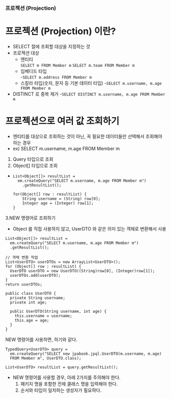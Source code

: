 ### 프로젝션 (Projection)

# 프로젝션 (Projection) 이란?
- SELECT 절에 조회할 대상을 지정하는 것
- 프로젝션 대상
  - 엔티티  
    ```SELECT m FROM Member m```
    ```SELECT m.team FROM Member m```
  - 임베디드 타입  
    -```SELECT m.address FROM Member m```
  - 스칼라 타입(숫자, 문자 등 기본 데이터 타입)
    -```SELECT m.username, m.age FROM Member m```
- DISTINCT 로 중복 제거
    -```SELECT DISTINCT m.username, m.age FROM Member m```

# 프로젝션으로 여러 값 조회하기
- 엔티티를 대상으로 조회하는 것이 아닌, 꼭 필요한 데이터들만 선택해서 조회해야 하는 경우
- ex) SELECT m.username, m.age FROM Member m
1. Query 타입으로 조회
2. Object[] 타입으로 조회
- ```
  List<Object[]> resultList =
    em.createQuery("SELECT m.username, m.age FROM Member m")
      .getResultList();
  
  for(Object[] row : resultList) {
      String username = (String) row[0];
      Integer age = (Integer) row[1];
  }
  ```
3.NEW 명령어로 조회하기 
- Object 를 직접 사용하지 않고, UserDTO 와 같은 의미 있는 객체로 변환해서 사용
```
List<Object[]> resultList =
  em.createQuery("SELECT m.username, m.age FROM Member m")
  .getResultList();
  
// 객체 변환 작업
List<UserDTO> userDTOs = new ArrayList<UserDTO>();
for (Object[] row : resultList) {
  UserDTO userDTO = new UserDTO((String)row[0], (Integer)row[1]);
  userDTOs.add(userDTO);
}
return userDTOs;
```
```
public class UserDTO {
  private String username;
  private int age;
  
  public UserDTO(String username, int age) {
    this.username = username;
    this.age = age;
  }
}
```
NEW 명령어를 사용하면, 하기와 같다. 
```
TypedQuery<UserDTO> query =
  em.createQuery("SELECT new jpabook.jpql.UserDTO(m.username, m.age)
  FROM Member m", UserDTO.class);
  
List<UserDTO> resultList = query.getResultList();
```
- NEW 명령어를 사용할 경우, 아래 2가지를 주의해야 한다.
  1. 패키지 명을 포함한 전체 클래스 명을 입력해야 한다.
  2. 순서와 타입이 일치하는 생성자가 필요하다.
